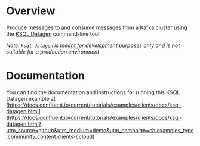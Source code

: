 # Overview

Produce messages to and consume messages from a Kafka cluster using the [KSQL Datagen](https://docs.confluent.io/current/ksql/docs/tutorials/generate-custom-test-data.html?utm_source=github&utm_medium=demo&utm_campaign=ch.examples_type.community_content.clients-ccloud) command-line tool.

*Note: `ksql-datagen` is meant for development purposes only and is not suitable for a production environment*

# Documentation

You can find the documentation and instructions for running this KSQL Datagen example at [https://docs.confluent.io/current/tutorials/examples/clients/docs/ksql-datagen.html](https://docs.confluent.io/current/tutorials/examples/clients/docs/ksql-datagen.html?utm_source=github&utm_medium=demo&utm_campaign=ch.examples_type.community_content.clients-ccloud)

